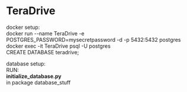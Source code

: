 # TeraDrive

docker setup:<br>
docker run --name TeraDrive -e POSTGRES_PASSWORD=mysecretpassword -d -p 5432:5432 postgres<br>
docker exec -it TeraDrive psql -U postgres<br>
CREATE DATABASE teradrive;<br>

database setup:<br>
RUN:<br>
<b>initialize_database.py</b><br>
in package database_stuff



